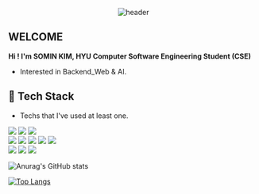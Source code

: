 <div align="center">
 
![header](https://capsule-render.vercel.app/api?type=Waving&&color=gradient&text=Welcome%20SOMIN's%20github&fontSize=40)
</div>

## WELCOME
**Hi ! I'm SOMIN KIM, HYU Computer Software Engineering Student (CSE)**
 - Interested in Backend_Web & AI.

## 🔖 Tech Stack
 - Techs that I've used at least one.

<img src="https://img.shields.io/badge/python-3776AB?style=for-the-badge&logo=python&logoColor=white"> <img src="https://img.shields.io/badge/c-00599C?style=for-the-badge&logo=c%2B%2B&logoColor=white"> <img src="https://img.shields.io/badge/JAVA-007396?style=for-the-badge&logo=java&logoColor=white">
<br> 
<img src="https://img.shields.io/badge/node.js-339933?style=for-the-badge&logo=Node.js&logoColor=white">
<img src="https://img.shields.io/badge/MySQL-4479A1?style=for-the-badge&logo=MySQL&logoColor=white"> <img src="https://img.shields.io/badge/javascript-F7DF1E?style=for-the-badge&logo=javascript&logoColor=black"> <img src="https://img.shields.io/badge/spring-6DB33F?style=for-the-badge&logo=spring&logoColor=white"> <img src="https://img.shields.io/badge/aws-232F3E?style=for-the-badge&logo=aws&logoColor=white"> 
<br>
<img src="https://img.shields.io/badge/notion-000000?style=for-the-badge&logo=notion&logoColor=white"/> <img src="https://img.shields.io/badge/github-181717?style=for-the-badge&logo=github&logoColor=white"> <img src="https://img.shields.io/badge/git-F05032?style=for-the-badge&logo=git&logoColor=white"> 


![Anurag's GitHub stats](https://github-readme-stats.vercel.app/api?username=anuraghazra&show_icons=true&theme=radical)


[![Top Langs](https://github-readme-stats.vercel.app/api/top-langs/?username=thals304)](https://github.com/anuraghazra/github-readme-stats)
